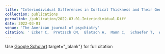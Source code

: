 ```yaml
---
title: "Interindividual Differences in Cortical Thickness and Their Genomic Underpinnings in Autism Spectrum Disorder."
collection: publications
permalink: /publication/2022-03-01-Interindividual-Diff
date: 2022-03-01
venue: 'The American journal of psychiatry'
citation: ' Ecker C,  Pretzsch CM,  Bletsch A,  Mann C,  Schaefer T,  Ambrosino S,  Tillmann J,  Yousaf A,  Chiocchetti A,  Lombardo MV,  Warrier V,  Bast N,  Moessnang C,  Murphy DGM, &quot;Interindividual Differences in Cortical Thickness and Their Genomic Underpinnings in Autism Spectrum Disorder..&quot; The American journal of psychiatry, 2022.'
---
```

Use [Google Scholar](https://scholar.google.com/scholar?q=Interindividual+Differences+in+Cortical+Thickness+and+Their+Genomic+Underpinnings+in+Autism+Spectrum+Disorder.){:target="_blank"} for full citation